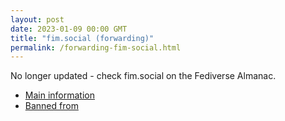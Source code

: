 ```yaml
---
layout: post
date: 2023-01-09 00:00 GMT
title: "fim.social (forwarding)"
permalink: /forwarding-fim-social.html
---
```


No longer updated - check fim.social on the Fediverse Almanac.

* [Main information](https://www.fediversealmanac.com/api/v1/instances/fim.social)
* [Banned from](https://www.fediversealmanac.com/api/v1/instances/fim.social/banned_from)


